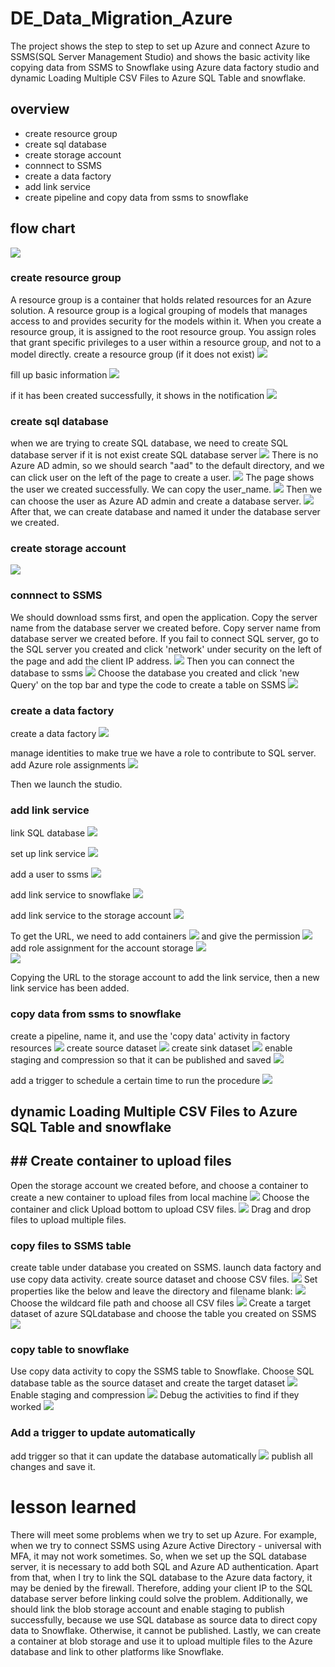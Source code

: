 # DE_Data_Migration_Azure

The project shows the step to step to set up Azure and connect Azure to SSMS(SQL Server Management Studio) and shows the basic activity like copying data from SSMS to Snowflake using Azure data factory studio and dynamic Loading Multiple CSV Files to Azure SQL Table and snowflake. 

## overview
- create resource group
- create sql database
- create storage account
- connnect to SSMS
- create a data factory
- add link service
- create pipeline and copy data from ssms to snowflake

## flow chart
<img src= "images/flow_chart_1.png">

### create resource group
   A resource group is a container that holds related resources for an Azure solution. A resource group is a logical grouping of models that manages access to and provides security for the models within it. When you create a resource group, it is assigned to the root resource group. You assign roles that grant specific privileges to a user within a resource group, and not to a model directly.
   create a resource group (if it does not exist)
 <img src= "images/resource_group_1_1.jpg">
  
  fill up basic information
 <img src= "images/resource_group_2_1.jpg">
  
  if it has been created successfully, it shows in the notification
 <img src= "images/resource_group_3_1.jpg">
    
### create sql database
  when we are trying to create SQL database, we need to create SQL database server if it is not exist
  create SQL database server
  <img src= "images/database_server_1.jpg">
  There is no Azure AD admin, so we should search "aad" to the default directory, and we can click user on the left of the page to create a user.
  <img src= "images/create_new_user_1.jpg">
  The page shows the user we created successfully. We can copy the user_name.
 <img src= "images/user_created_1.jpg">
  Then we can choose the user as Azure AD admin and create a database server.
 <img src= "images/database_server2_1.jpg">
  After that, we can create database and named it under the database server we created.
  
### create storage account
  <img src= "images/storage_account_1.jpg">
  
### connnect to SSMS
We should download ssms first, and open the application.
Copy the server name from the database server we created before.
Copy server name from database server we created before.
If you fail to connect SQL server, go to the SQL server you created and click 'network' under security on the left of the page and add the client IP address.
  <img src= "images/ssms_connect_1.jpg">
Then you can connect the database to ssms
  <img src= "images/ssms_1_1.jpg">
Choose the database you created and click 'new Query' on the top bar and type the code to create a table on SSMS
  <img src= "images/ssms_create_table_1.jpg">
  
 ### create a data factory
 create a data factory
  <img src= "images/create_data_factories_1.jpg">
  
manage identities to make true we have a role to contribute to SQL server.
add Azure role assignments
  <img src= "images/data_factory_identities_1.jpg">
  
Then we launch the studio.
  
 ### add link service
  link SQL database
 <img src= "images/link_service_1.jpg">
 
 set up link service
 <img src= "images/link_service_2_1.jpg">
 
 add a user to ssms
  <img src= "images/add_user_ssms_1.jpg">
  
  add link service to snowflake
  <img src= "images/link_snowflack_1.jpg">

  add link service to the storage account 
  <img src= "images/link_blob_storage_1.jpg">
  
  To get the URL, we need to add containers
  <img src= "images/create_container_1.jpg">
   and give the permission
  <img src= "images/permission_1.jpg">
  add role assignment for the account storage
  <img src= "images/add_role_ass_1.jpg">  
  <img src= "images/add_role_ass_2_1.jpg">  
  
  Copying the URL to the storage account to add the link service, then a new link service has been added.
  
  ### copy data from ssms to snowflake
create a pipeline, name it, and use the 'copy data' activity in factory resources
 <img src= "images/copy_data_1_1.jpg"> 
create source dataset
 <img src= "images/copy_data_2_1.jpg"> 
create sink dataset
 <img src= "images/copy_data_3_1.jpg"> 
enable staging and compression so that it can be published and saved
 <img src= "images/copy_data_4_1.jpg"> 
 
add a trigger to schedule a certain time to run the procedure
  <img src= "images/add_trigger_1.jpg"> 
  
  
  ## dynamic Loading Multiple CSV Files to Azure SQL Table and snowflake
 
 ##  ## Create container to upload files
 Open the storage account we created before, and choose a container to create a new container to upload files from local machine
  <img src= "images/new_container_1.jpg"> 
 Choose the container and click Upload bottom to upload CSV files.
  <img src= "images/upload_files.jpg"> 
  Drag and drop files to upload multiple files.
  
 ### copy files to SSMS table
 create table under database you created on SSMS. launch data factory and use copy data activity.
 create source dataset and choose CSV files.
 <img src= "images/source_dataset.jpg"> 
 Set properties like the below and leave the directory and filename blank:
 <img src= "images/source_set.jpg">
 Choose the wildcard file path and choose all CSV files
 <img src= "images/source_data.jpg"> 
 Create a target dataset of azure SQLdatabase and choose the table you created on SSMS
 <img src= "images/target_data.jpg"> 
 
 ### copy table to snowflake
 Use copy data activity to copy the SSMS table to Snowflake.
 Choose SQL database table as the source dataset and create the target dataset
 <img src= "images/snowflake_dataset.jpg"> 
 Enable staging and compression
 <img src= "images/staging.jpg"> 
 Debug the activities to find if they worked
 <img src= "images/debug.jpg"> 

 ### Add a trigger to update automatically
add trigger so that it can update the database automatically
 <img src= "images/add_trigger.jpg"> 
publish all changes and save it.

# lesson learned
There will meet some problems when we try to set up Azure. For example, when we try to connect SSMS using Azure Active Directory - universal with MFA, it may not work sometimes. So, when we set up the SQL database server, it is necessary to add both SQL and Azure AD authentication. 
Apart from that, when I try to link the SQL database to the Azure data factory, it may be denied by the firewall. Therefore, adding your client IP to the SQL database server before linking could solve the problem. 
Additionally, we should link the blob storage account and enable staging to publish successfully, because we use SQL database as source data to direct copy data to Snowflake. Otherwise, it cannot be published. Lastly, we can create a container at blob storage and use it to upload multiple files to the Azure database and link to other platforms like Snowflake.
